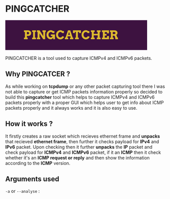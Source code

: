 # PINGCATCHER
![](https://github.com/Har1743/pingcatcher/blob/master/ping/logo-1.png)  

PINGCATCHER is a tool used to capture ICMPv4 and ICMPv6 packets.  
  
## Why PINGCATCER ?  

As while working on **tcpdump** or any other packet capturing tool there I was not able to capture or get ICMP packets information properly so decided to build this **pingcatcher** tool which helps to capture ICMPv4 and ICMPv6 packets properly with a proper GUI which helps user to get info about ICMP packets properly and it always works and it is also easy to use.  

## How it works ?

It firstly creates a raw socket which recieves ethernet frame and **unpacks** that recieved **ethernet frame**, then further it checks payload for **IPv4** and **IPv6** packet. Upon checking then it further **unpacks** the **IP** packet and check payload for **ICMPv4** and **ICMPv6** packet, if it an **ICMP** then it check whether it's an **ICMP request or reply** and then show the information according to the **ICMP** version.  

## Arguments used

`-a` or `--analyse` : 



  


